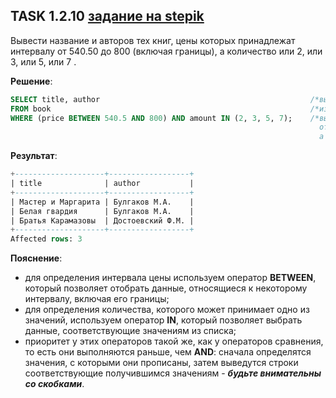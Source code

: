 ## TASK 1.2.10 [задание на stepik](https://stepik.org/lesson/297509/step/10?unit=279269)
Вывести название и авторов тех книг, цены которых принадлежат интервалу от 540.50 до 800 (включая границы),  а количество или 2, или 3, или 5, или 7 .

**Решение**:

```SQL
SELECT title, author                                               /*выбери столбцы title, author*/
FROM book                                                          /*из таблицы book*/
WHERE (price BETWEEN 540.5 AND 800) AND amount IN (2, 3, 5, 7);    /*выбери только те строки, в которых цена принадлежит интервалу
                                                                     от 540.50 до 800 (включая границы),
                                                                     а количество или 2, или 3, или 5, или 7*/
```

**Результат**:

```SQL
+--------------------+------------------+
| title              | author           |
+--------------------+------------------+
| Мастер и Маргарита | Булгаков М.А.    |
| Белая гвардия      | Булгаков М.А.    |
| Братья Карамазовы  | Достоевский Ф.М. |
+--------------------+------------------+
Affected rows: 3
```

**Пояснение**:
- для определения интервала цены используем оператор **BETWEEN**, который позволяет отобрать данные, относящиеся к некоторому интервалу, включая его границы;
- для определения количества, которого может принимает одно из значений, используем оператор **IN**,
который позволяет выбрать данные, соответствующие значениям из списка;
- приоритет  у этих операторов такой же, как у операторов сравнения, то есть они выполняются раньше, чем **AND**: сначала определятся значения,
с которыми они прописаны, затем выведутся строки соответствующие получившимся значениям - ***будьте внимательны со скобками***.
